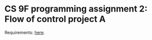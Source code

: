 # CS 9F programming assignment 2: Flow of control project A

Requirements: [here](http://inst.eecs.berkeley.edu/~selfpace/studyguide/9F.sg/Output/p.flow.ctl.project.html "Program — Flow-of-control project").